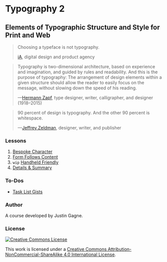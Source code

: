 # Typography 2
## Elements of Typographic Structure and Style for Print and Web

> Choosing a typeface is not typography.
>
> [iA](https://ia.net/topics/the-web-is-all-about-typography-period/), digital design and product agency

> Typography is two-dimensional architecture, based on experience and imagination, and guided by rules and readability. And this is the purpose of typography: The arrangement of design elements within a given structure should allow the reader to easily focus on the message, without slowing down the speed of his reading.
>
> —[Hermann Zapf](https://qz.com/421855/hermann-zapf-the-font-designer-behind-palatino-and-zapf-dingbats-has-died-at-96/), type designer, writer, calligrapher, and designer (1918–2015)

> 90 percent of design is typography. And the other 90 percent is whitespace.
>
> —[Jeffrey Zeldman](https://studio.zeldman.com), designer, writer, and publisher

### Lessons

1. [Bespoke Character](01-bespoke-character.md)
2. [Form Follows Content](02-form-follows-content.md)
3. `wip` [Handheld Friendly](03-handheld-friendly.md)
4. [Details & Summary](04-details-summary.md)

### To-Dos

- [Task List Gists](https://github.com/jgagne/typography-2-fa-17/issues/1)

### Author

A course developed by Justin Gagne.

### License

<a rel="license" href="http://creativecommons.org/licenses/by-nc-sa/4.0/"><img alt="Creative Commons License" style="border-width:0" src="https://i.creativecommons.org/l/by-nc-sa/4.0/80x15.png" /></a>

This work is licensed under a <a rel="license" href="http://creativecommons.org/licenses/by-nc-sa/4.0/">Creative Commons Attribution-NonCommercial-ShareAlike 4.0 International License</a>.
